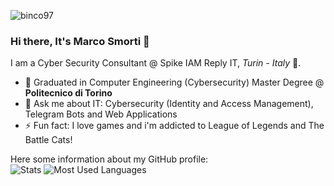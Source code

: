<p align="left"> <img src="https://komarev.com/ghpvc/?username=GrayNeel&label=Profile%20views&color=0e75b6&style=flat" alt="binco97" /> </p>

### Hi there, It's Marco Smorti 👋

I am a Cyber Security Consultant @ Spike IAM Reply IT, *Turin - Italy* 🏫.
* 🏫 Graduated in Computer Engineering (Cybersecurity) Master Degree @ **Politecnico di Torino**
* 💬 Ask me about IT: Cybersecurity (Identity and Access Management), Telegram Bots and Web Applications
* ⚡ Fun fact: I love games and i'm addicted to League of Legends and The Battle Cats!


Here some information about my GitHub profile:  
![Stats](https://github-readme-stats.vercel.app/api?username=grayneel&count_private=true&show_icons=true&theme=react&hide=stars&hide_border=true&custom_title=Stats) ![Most Used Languages](https://github-readme-stats.vercel.app/api/top-langs/?username=GrayNeel&layout=compact&langs_count=8&theme=react&hide_border=true)
